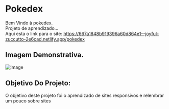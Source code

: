 # Pokedex
Bem Vindo à pokedex. <br>
Projeto de aprendizado... <br>
Aqui esta o link para o site: <a target="_blank">https://667a1848b919396a60d864e1--joyful-zuccutto-2e6cad.netlify.app/pokedex</a> <br>

## Imagem Demonstrativa.
![image](https://github.com/Gabriel-Andrade-Aleixo/Pokedex/ImagemLegal.png)







## Objetivo Do Projeto:
O objetivo deste projeto foi o aprendizado de sites responsivos e relembrar um pouco sobre sites


